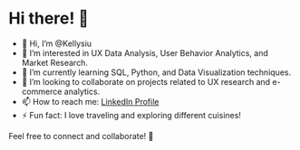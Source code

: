 # Hi there! 👋

- 👋 Hi, I’m @Kellysiu  
- 👀 I’m interested in UX Data Analysis, User Behavior Analytics, and Market Research.  
- 🌱 I’m currently learning SQL, Python, and Data Visualization techniques.  
- 💞️ I’m looking to collaborate on projects related to UX research and e-commerce analytics.  
- 📫 How to reach me: [LinkedIn Profile](https://www.linkedin.com/in/xue-xu-de/)  
- ⚡ Fun fact: I love traveling and exploring different cuisines!  

Feel free to connect and collaborate! 🚀


<!---
Kellysiu/Kellysiu is a ✨ special ✨ repository because its `README.md` (this file) appears on your GitHub profile.
You can click the Preview link to take a look at your changes.
--->

